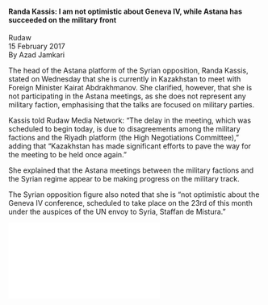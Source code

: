 <h4>Randa Kassis: I am not optimistic about Geneva IV, while Astana has succeeded on the military front</h4>

Rudaw  
15 February 2017  
By Azad Jamkari

The head of the Astana platform of the Syrian opposition, Randa Kassis, stated on Wednesday that she is currently in Kazakhstan to meet with Foreign Minister Kairat Abdrakhmanov. She clarified, however, that she is not participating in the Astana meetings, as she does not represent any military faction, emphasising that the talks are focused on military parties.

Kassis told Rudaw Media Network: “The delay in the meeting, which was scheduled to begin today, is due to disagreements among the military factions and the Riyadh platform (the High Negotiations Committee),” adding that “Kazakhstan has made significant efforts to pave the way for the meeting to be held once again.”

She explained that the Astana meetings between the military factions and the Syrian regime appear to be making progress on the military track.

The Syrian opposition figure also noted that she is “not optimistic about the Geneva IV conference, scheduled to take place on the 23rd of this month under the auspices of the UN envoy to Syria, Staffan de Mistura.”

![](46-Rudaw.pdf)
<p></p>
